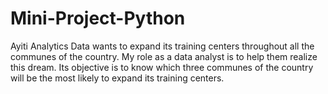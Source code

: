 # Mini-Project-Python
Ayiti Analytics Data wants to expand its training centers throughout all the communes of the country. My role as a data analyst is to help them realize this dream.  Its objective is to know which three communes of the country will be the most likely to expand its training centers.
